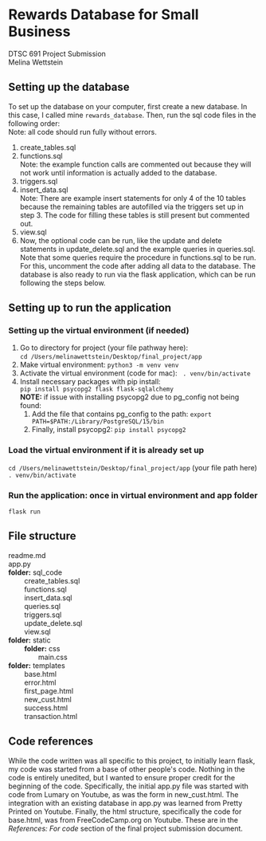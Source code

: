 # Rewards Database for Small Business
DTSC 691 Project Submission <br>
Melina Wettstein

## Setting up the database
To set up the database on your computer, first create a new database. In this case, I called mine `rewards_database`. Then, run the sql code files in the following order: <br>
    Note: all code should run fully without errors. <br>
1. create_tables.sql <br>
2. functions.sql <br>
    Note: the example function calls are commented out because they will not work until information is actually added to the database.  <br>
3. triggers.sql <br>
4. insert_data.sql <br>
    Note: There are example insert statements for only 4 of the 10 tables because the remaining tables are autofilled via the triggers set up in step 3. The code for filling these tables is still present but commented out. <br>
5. view.sql <br>
6. Now, the optional code can be run, like the update and delete statements in update_delete.sql and the example queries in queries.sql. Note that some queries require the procedure in functions.sql to be run. For this, uncomment the code after adding all data to the database. The database is also ready to run via the flask application, which can be run following the steps below. 

## Setting up to run the application
### Setting up the virtual environment (if needed)
1. Go to directory for project (your file pathway here):<br> `cd /Users/melinawettstein/Desktop/final_project/app` 
2. Make virtual environment: `python3 -m venv venv`
3. Activate the virtual environment (code for mac): ` . venv/bin/activate`
4. Install necessary packages with pip install: <br>
`pip install psycopg2 flask flask-sqlalchemy`<br>
    <b>NOTE:</b> if issue with installing psycopg2 due to pg_config not being found:
    1. Add the file that contains pg_config to the path: `export PATH=$PATH:/Library/PostgreSQL/15/bin`
    2. Finally, install psycopg2: `pip install psycopg2`

### Load the virtual environment if it is already set up
`cd /Users/melinawettstein/Desktop/final_project/app` (your file path here) <br>
`. venv/bin/activate`

### Run the application: once in virtual environment and app folder
`flask run`

## File structure
readme.md <br>
app.py <br>
<b>folder:</b> sql_code <br>
&emsp;&emsp; create_tables.sql <br>
&emsp;&emsp; functions.sql <br>
&emsp;&emsp; insert_data.sql <br>
&emsp;&emsp; queries.sql <br>
&emsp;&emsp; triggers.sql <br>
&emsp;&emsp; update_delete.sql <br>
&emsp;&emsp; view.sql <br>
 <b>folder:</b> static <br>
&emsp;&emsp; <b>folder:</b> css <br>
&emsp;&emsp;&emsp;&emsp; main.css <br>
<b>folder:</b> templates <br>
&emsp;&emsp; base.html <br>
&emsp;&emsp; error.html <br>
&emsp;&emsp; first_page.html <br>
&emsp;&emsp; new_cust.html <br>
&emsp;&emsp; success.html <br>
&emsp;&emsp; transaction.html <br>

## Code references
While the code written was all specific to this project, to initially learn flask, my code was started from a base of other people's code. Nothing in the code is entirely unedited, but I wanted to ensure proper credit for the beginning of the code. Specifically, the initial app.py file was started with code from Lumary on Youtube, as was the form in new_cust.html. The integration with an existing database in app.py was learned from Pretty Printed on Youtube. Finally, the html structure, specifically the code for base.html, was from FreeCodeCamp.org on Youtube. These are in the *References: For code* section of the final project submission document. 


